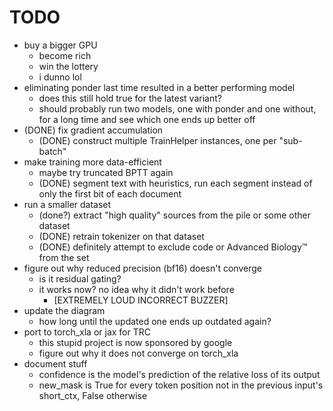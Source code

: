 # TODO

- buy a bigger GPU
  - become rich
  - win the lottery
  - i dunno lol
- eliminating ponder last time resulted in a better performing model
  - does this still hold true for the latest variant?
  - should probably run two models, one with ponder and one without, for a long
    time and see which one ends up better off
- (DONE) fix gradient accumulation
  - (DONE) construct multiple TrainHelper instances, one per "sub-batch"
- make training more data-efficient
  - maybe try truncated BPTT again
  - (DONE) segment text with heuristics, run each segment instead of only the
    first bit of each document
- run a smaller dataset
  - (done?) extract "high quality" sources from the pile or some other dataset
  - (DONE) retrain tokenizer on that dataset
  - (DONE) definitely attempt to exclude code or Advanced Biology™ from the set
- figure out why reduced precision (bf16) doesn't converge
  - is it residual gating?
  - it works now? no idea why it didn't work before
    - [EXTREMELY LOUD INCORRECT BUZZER]
- update the diagram
  - how long until the updated one ends up outdated again?
- port to torch_xla or jax for TRC
  - this stupid project is now sponsored by google
  - figure out why it does not converge on torch_xla
- document stuff
  - confidence is the model's prediction of the relative loss of its output
  - new_mask is True for every token position not in the previous input's
    short_ctx, False otherwise
